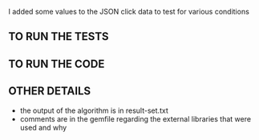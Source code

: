 I added some values to the JSON click data to test for various conditions

## TO RUN THE TESTS

## TO RUN THE CODE

## OTHER DETAILS
- the output of the algorithm is in result-set.txt
- comments are in the gemfile regarding the external libraries that were used and why
